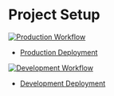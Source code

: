 # Project Setup

[![Production Workflow](https://github.com/prem9141/Python-Flask-Application/actions/workflows/prod.yml/badge.svg)](https://github.com/prem9141/Python-Flask-Application/actions/workflows/prod.yml)

* [Production Deployment](https://pm42-bank-prd.herokuapp.com/)


[![Development Workflow](https://github.com/prem9141/Python-Flask-Application/actions/workflows/dev.yml/badge.svg)](https://github.com/prem9141/Python-Flask-Application/actions/workflows/dev.yml)

* [Development Deployment](https://pm42-bank-dev.herokuapp.com/)

